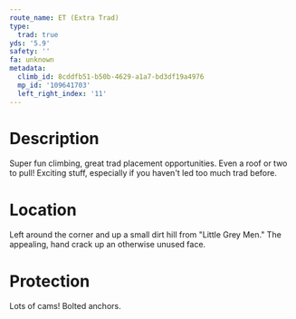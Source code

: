 ```yaml
---
route_name: ET (Extra Trad)
type:
  trad: true
yds: '5.9'
safety: ''
fa: unknown
metadata:
  climb_id: 8cddfb51-b50b-4629-a1a7-bd3df19a4976
  mp_id: '109641703'
  left_right_index: '11'
---
```

# Description
Super fun climbing, great trad placement opportunities.  Even a roof or two to pull!  Exciting stuff, especially if you haven't led too much trad before.

# Location
Left around the corner and up a small dirt hill from "Little Grey Men."  The appealing, hand crack up an otherwise unused face.

# Protection
Lots of cams!  Bolted anchors.

